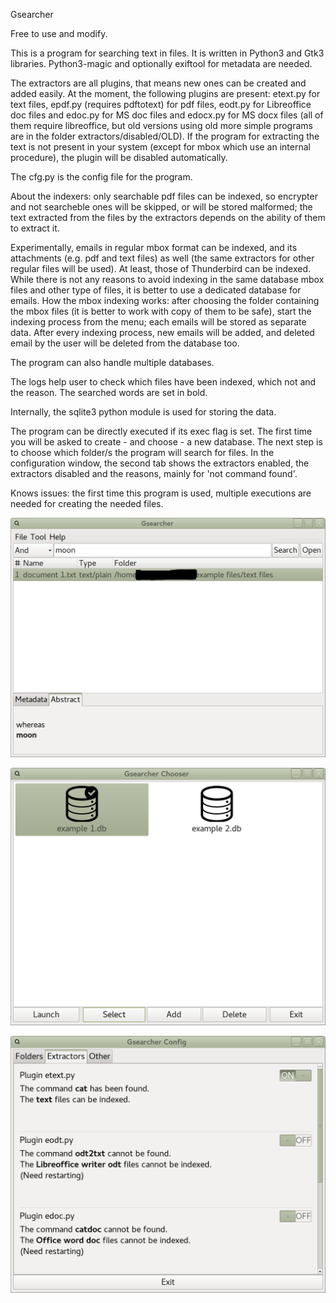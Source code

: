 Gsearcher

Free to use and modify.

This is a program for searching text in files.
It is written in Python3 and Gtk3 libraries. Python3-magic and optionally exiftool for metadata 
are needed.

The extractors are all plugins, that means new ones can be created and 
added easily. At the moment, the following plugins are present: etext.py for 
text files, epdf.py (requires pdftotext) for pdf files, eodt.py for Libreoffice doc files 
and edoc.py for MS doc files and edocx.py for MS docx files (all of them require libreoffice, but old versions using old more simple programs are in the folder extractors/disabled/OLD). If the program for extracting the text is not present in your system (except for mbox which use an internal procedure), the plugin will be disabled automatically.

The cfg.py is the config file for the program.

About the indexers: only searchable pdf files can be indexed, so encrypter and not searcheble ones will be skipped, or will be stored malformed; the text extracted from the files by the extractors depends on the ability of them to extract it.

Experimentally, emails in regular mbox format can be indexed, and its attachments (e.g. pdf and text files) as well (the same extractors for other regular files will be used). At least, those of Thunderbird can be indexed. While there is not any reasons to avoid indexing in the same database mbox files and other type of files, it is better to use a dedicated database for emails. How the mbox indexing works: after choosing the folder containing the mbox files (it is better to work with copy of them to be safe), start the indexing process from the menu; each emails will be stored as separate data. After every indexing process, new emails will be added, and deleted email by the user will be deleted from the database too.

The program can also handle multiple databases.

The logs help user to check which files have been indexed, which not and the reason.
The searched words are set in bold.

Internally, the sqlite3 python module is used for storing the data.

The program can be directly executed if its exec flag is set. 
The first time you will be asked to create - and choose - a 
new database. The next step is to choose which folder/s the program 
will search for files.
In the configuration window, the second tab shows the extractors 
enabled, the extractors disabled and the reasons, mainly for 
'not command found'.

Knows issues: the first time this program is used, multiple executions are needed for creating the needed files.

![My image](https://github.com/frank038/Gsearcher/blob/master/Screenshot3.png)

![My image](https://github.com/frank038/Gsearcher/blob/master/Screenshot1.png)

![My image](https://github.com/frank038/Gsearcher/blob/master/Screenshot2.png)
